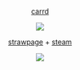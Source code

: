 # 

<p align="center">
<a href="https://vampedia.carrd.co/">carrd</a>
</p>


<p align="center">
<img src="https://64.media.tumblr.com/a825b304a310b0097aeb09f74baa027b/ecefbd0890414f80-22/s1280x1920/38342e6b8119fb04885a068c7c7f3b7db157660b.gifv"()
" class="center">
</p>

<p align="center">
<a href="https://worn.straw.page">strawpage</a> + <a href="https://steamcommunity.com/id/765611995103422/">steam</a>
</p>



  
<p align="center">  
  <img src="https://komarev.com/ghpvc/?username=your-github-w-rn&color=cda381&abbreviated=true&label=🧺 ">
